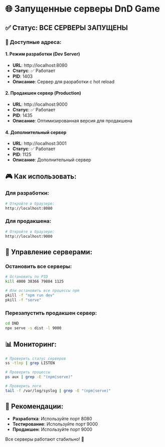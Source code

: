 # 🌐 Запущенные серверы DnD Game

## ✅ Статус: ВСЕ СЕРВЕРЫ ЗАПУЩЕНЫ

### 🚀 Доступные адреса:

#### 1. Режим разработки (Dev Server)
- **URL**: http://localhost:8080
- **Статус**: ✅ Работает
- **PID**: 1403
- **Описание**: Сервер для разработки с hot reload

#### 2. Продакшен сервер (Production)
- **URL**: http://localhost:9000
- **Статус**: ✅ Работает
- **PID**: 1435
- **Описание**: Оптимизированная версия для продакшена

#### 4. Дополнительный сервер
- **URL**: http://localhost:3001
- **Статус**: ✅ Работает
- **PID**: 1125
- **Описание**: Дополнительный сервер

## 🎮 Как использовать:

### Для разработки:
```bash
# Откройте в браузере:
http://localhost:8080
```

### Для продакшена:
```bash
# Откройте в браузере:
http://localhost:9000
```

## 🔧 Управление серверами:

### Остановить все серверы:
```bash
# Остановить по PID
kill 4000 38366 79804 1125

# Или остановить все процессы npm
pkill -f "npm run dev"
pkill -f "serve"
```

### Перезапустить продакшен сервер:
```bash
cd DND
npx serve -s dist -l 9000
```

## 📊 Мониторинг:

```bash
# Проверить статус серверов
ss -tlnp | grep LISTEN

# Проверить процессы
ps aux | grep -E "(npm|serve)"

# Проверить логи
tail -f /var/log/syslog | grep -E "(npm|serve)"
```

## 🎯 Рекомендации:

- **Разработка**: Используйте порт 8080
- **Тестирование**: Используйте порт 9000
- **Продакшен**: Используйте порт 9000

Все серверы работают стабильно! 🎉

